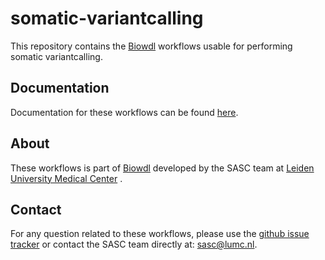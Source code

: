 # somatic-variantcalling

This repository contains the [Biowdl](https://github.com/biowdl) 
workflows usable for performing somatic variantcalling.

## Documentation

Documentation for these workflows can be found 
[here](https://biowdl.github.io/somatic-variantcalling/).

## About
These workflows is part of [Biowdl](https://github.com/biowdl)
developed by the SASC team at [Leiden University Medical Center](https://www.lumc.nl/)
. 

## Contact

<p>
  <!-- Obscure e-mail address for spammers -->
For any question related to these workflows, please use the
<a href='https://github.com/biowdl/somatic-variantcalling/issues'>github issue tracker</a>
or contact
 the SASC team
 directly at: <a href='&#109;&#97;&#105;&#108;&#116;&#111;&#58;&#115;&#97;&#115;&#99;&#64;&#108;&#117;&#109;&#99;&#46;&#110;&#108;'>
&#115;&#97;&#115;&#99;&#64;&#108;&#117;&#109;&#99;&#46;&#110;&#108;</a>.
</p>
